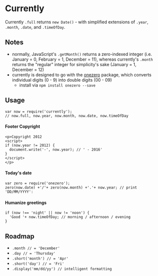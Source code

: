 # Currently

Currently `.full` returns `new Date()` - with simplified extensions of `.year`, `.month`, `.date`, and `.timeOfDay`.

## Notes

 * normally, JavaScript's `.getMonth()` returns a zero-indexed integer (i.e. January = 0, February = 1, December = 11), whereas currently's `.month` returns the "regular" integer for simplicity's sake (January = 1, December = 12)
 * currently is designed to go with the [onezero](onezero) package, which converts individual digits (0 - 9) into double digits (00 - 09)
   * install via `npm install onezero --save`

## Usage

```
var now = require('currently');
// now.full, now.year, now.month, now.date, now.timeOfDay
```

#### Footer Copyright

```
<p>Copyright 2012
<script>
if (now.year != 2012) {
  document.write('-', now.year); // ' - 2016'
}
</script>
</p>
```

#### Today's date

```
var zero = require('onezero');
zero(now.date) +'/'+ zero(now.month) +'.'+ now.year; // print 'DD/MM/YYYY':

```

#### Humanize greetings
```
if (now !== 'night' || now != 'noon') {
  'Good '+ now.timeOfDay; // morning / afternoon / evening
}
```

## Roadmap

 * `.month // = 'December'`
 * `.day // = 'Thursday'`
 * `.short('month') // = 'Apr'`
 * `.short('day') // = 'Fri'`
 * `.display('mm/dd/yy') // intelligent formatting`
